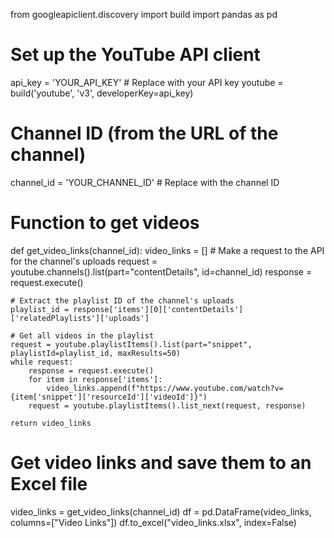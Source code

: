 from googleapiclient.discovery import build
import pandas as pd

# Set up the YouTube API client
api_key = 'YOUR_API_KEY'  # Replace with your API key
youtube = build('youtube', 'v3', developerKey=api_key)

# Channel ID (from the URL of the channel)
channel_id = 'YOUR_CHANNEL_ID'  # Replace with the channel ID

# Function to get videos
def get_video_links(channel_id):
    video_links = []
    # Make a request to the API for the channel's uploads
    request = youtube.channels().list(part="contentDetails", id=channel_id)
    response = request.execute()

    # Extract the playlist ID of the channel's uploads
    playlist_id = response['items'][0]['contentDetails']['relatedPlaylists']['uploads']

    # Get all videos in the playlist
    request = youtube.playlistItems().list(part="snippet", playlistId=playlist_id, maxResults=50)
    while request:
        response = request.execute()
        for item in response['items']:
            video_links.append(f"https://www.youtube.com/watch?v={item['snippet']['resourceId']['videoId']}")
        request = youtube.playlistItems().list_next(request, response)
    
    return video_links

# Get video links and save them to an Excel file
video_links = get_video_links(channel_id)
df = pd.DataFrame(video_links, columns=["Video Links"])
df.to_excel("video_links.xlsx", index=False)
